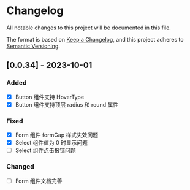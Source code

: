 # Changelog

All notable changes to this project will be documented in this file.

The format is based on [Keep a Changelog](https://keepachangelog.com/en/1.1.0/), and this project adheres to [Semantic Versioning](https://semver.org/spec/v2.0.0.html).

## [0.0.34] - 2023-10-01

### Added

- [x] Button 组件支持 HoverType
- [x] Button 组件支持顶层 radius 和 round 属性

### Fixed

- [x] Form 组件 formGap 样式失效问题
- [x] Select 组件值为 0 时显示问题
- [ ] Select 组件点击报错问题

### Changed

- [ ] Form 组件文档完善
